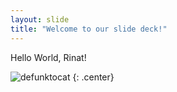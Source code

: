 ```yaml
---
layout: slide
title: "Welcome to our slide deck!"
---
```


Hello World, Rinat!

![defunktocat](https://octodex.github.com/images/defunktocat.png)
{: .center}
